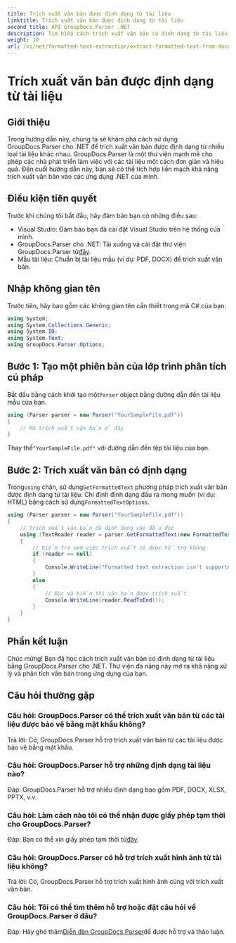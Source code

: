 ```yaml
---
title: Trích xuất văn bản được định dạng từ tài liệu
linktitle: Trích xuất văn bản được định dạng từ tài liệu
second_title: API GroupDocs.Parser .NET
description: Tìm hiểu cách trích xuất văn bản có định dạng từ tài liệu bằng GroupDocs.Parser cho .NET. Trích xuất văn bản đơn giản và hiệu quả cho các ứng dụng của bạn.
weight: 10
url: /vi/net/formatted-text-extraction/extract-formatted-text-from-document/
---
```


# Trích xuất văn bản được định dạng từ tài liệu

## Giới thiệu
Trong hướng dẫn này, chúng ta sẽ khám phá cách sử dụng GroupDocs.Parser cho .NET để trích xuất văn bản được định dạng từ nhiều loại tài liệu khác nhau. GroupDocs.Parser là một thư viện mạnh mẽ cho phép các nhà phát triển làm việc với các tài liệu một cách đơn giản và hiệu quả. Đến cuối hướng dẫn này, bạn sẽ có thể tích hợp liền mạch khả năng trích xuất văn bản vào các ứng dụng .NET của mình.
## Điều kiện tiên quyết
Trước khi chúng tôi bắt đầu, hãy đảm bảo bạn có những điều sau:
- Visual Studio: Đảm bảo bạn đã cài đặt Visual Studio trên hệ thống của mình.
-  GroupDocs.Parser cho .NET: Tải xuống và cài đặt thư viện GroupDocs.Parser từ[đây](https://releases.groupdocs.com/parser/net/).
- Mẫu tài liệu: Chuẩn bị tài liệu mẫu (ví dụ: PDF, DOCX) để trích xuất văn bản.
## Nhập không gian tên
Trước tiên, hãy bao gồm các không gian tên cần thiết trong mã C# của bạn:
```csharp
using System;
using System.Collections.Generic;
using System.IO;
using System.Text;
using GroupDocs.Parser.Options;
```
## Bước 1: Tạo một phiên bản của lớp trình phân tích cú pháp
 Bắt đầu bằng cách khởi tạo một`Parser` object bằng đường dẫn đến tài liệu mẫu của bạn.
```csharp
using (Parser parser = new Parser("YourSampleFile.pdf"))
{
    // Mã trích xuất văn bản ở đây
}
```
 Thay thế`"YourSampleFile.pdf"` với đường dẫn đến tệp tài liệu của bạn.

## Bước 2: Trích xuất văn bản có định dạng
 Trong`using` chặn, sử dụng`GetFormattedText` phương pháp trích xuất văn bản được định dạng từ tài liệu. Chỉ định định dạng đầu ra mong muốn (ví dụ: HTML) bằng cách sử dụng`FormattedTextOptions`.
```csharp
using (Parser parser = new Parser("YourSampleFile.pdf"))
{
    // Trích xuất văn bản đã định dạng vào đầu đọc
    using (TextReader reader = parser.GetFormattedText(new FormattedTextOptions(FormattedTextMode.Html)))
    {
        // Kiểm tra xem việc trích xuất có được hỗ trợ không
        if (reader == null)
        {
            Console.WriteLine("Formatted text extraction isn't supported.");
        }
        else
        {
            // Đọc và hiển thị văn bản được trích xuất
            Console.WriteLine(reader.ReadToEnd());
        }
    }
}
```

## Phần kết luận
Chúc mừng! Bạn đã học cách trích xuất văn bản có định dạng từ tài liệu bằng GroupDocs.Parser cho .NET. Thư viện đa năng này mở ra khả năng xử lý và phân tích văn bản trong ứng dụng của bạn.

## Câu hỏi thường gặp
### Câu hỏi: GroupDocs.Parser có thể trích xuất văn bản từ các tài liệu được bảo vệ bằng mật khẩu không?
Trả lời: Có, GroupDocs.Parser hỗ trợ trích xuất văn bản từ các tài liệu được bảo vệ bằng mật khẩu.
### Câu hỏi: GroupDocs.Parser hỗ trợ những định dạng tài liệu nào?
Đáp: GroupDocs.Parser hỗ trợ nhiều định dạng bao gồm PDF, DOCX, XLSX, PPTX, v.v.
### Câu hỏi: Làm cách nào tôi có thể nhận được giấy phép tạm thời cho GroupDocs.Parser?
 Đáp: Bạn có thể xin giấy phép tạm thời từ[đây](https://purchase.groupdocs.com/temporary-license/).
### Câu hỏi: GroupDocs.Parser có hỗ trợ trích xuất hình ảnh từ tài liệu không?
Trả lời: Có, GroupDocs.Parser hỗ trợ trích xuất hình ảnh cùng với trích xuất văn bản.
### Câu hỏi: Tôi có thể tìm thêm hỗ trợ hoặc đặt câu hỏi về GroupDocs.Parser ở đâu?
 Đáp: Hãy ghé thăm[Diễn đàn GroupDocs.Parser](https://forum.groupdocs.com/c/parser/17)để được hỗ trợ và thảo luận.